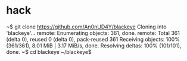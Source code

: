 # hack
~$ git clone https://github.com/An0nUD4Y/blackeye  Cloning into 'blackeye'... remote: Enumerating objects: 361, done. remote: Total 361 (delta 0), reused 0 (delta 0), pack-reused 361 Receiving objects: 100% (361/361), 8.01 MiB | 3.17 MiB/s, done. Resolving deltas: 100% (101/101), done.  ~$ cd blackeye  ~/blackeye$
